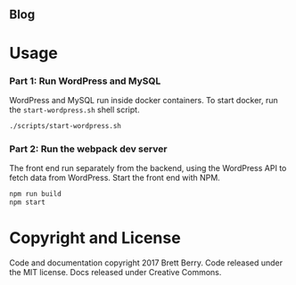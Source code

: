 Blog
---------------

Usage
============

### Part 1: Run WordPress and MySQL

WordPress and MySQL run inside docker containers. To start docker, run the `start-wordpress.sh` shell script.

```bash
./scripts/start-wordpress.sh
```

### Part 2: Run the webpack dev server

The front end run separately from the backend, using the WordPress API to fetch data from WordPress.
Start the front end with NPM.

```bash
npm run build
npm start
```


Copyright and License
============
Code and documentation copyright 2017 Brett Berry. Code released under the MIT license. Docs released under Creative Commons.
